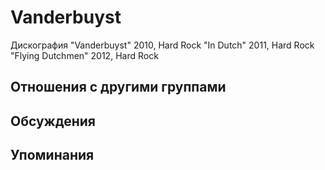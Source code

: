 # Vanderbuyst

Дискография
"Vanderbuyst" 2010, Hard Rock
"In Dutch" 2011, Hard Rock
"Flying Dutchmen" 2012, Hard Rock

## Отношения с другими группами


## Обсуждения


## Упоминания

